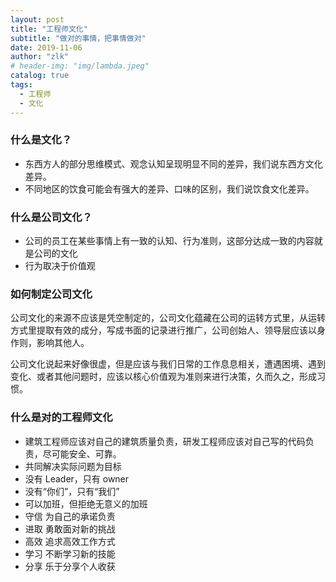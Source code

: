 ```yaml
---
layout: post
title: "工程师文化"
subtitle: "做对的事情，把事情做对"
date: 2019-11-06
author: "zlk"
# header-img: "img/lambda.jpeg"
catalog: true
tags:
  - 工程师
  - 文化
---
```


### 什么是文化？

- 东西方人的部分思维模式、观念认知呈现明显不同的差异，我们说东西方文化差异。
- 不同地区的饮食可能会有强大的差异、口味的区别，我们说饮食文化差异。

### 什么是公司文化？

- 公司的员工在某些事情上有一致的认知、行为准则，这部分达成一致的内容就是公司的文化
- 行为取决于价值观

### 如何制定公司文化

公司文化的来源不应该是凭空制定的，公司文化蕴藏在公司的运转方式里，从运转方式里提取有效的成分，写成书面的记录进行推广，公司创始人、领导层应该以身作则，影响其他人。

公司文化说起来好像很虚，但是应该与我们日常的工作息息相关，遭遇困境、遇到变化、或者其他问题时，应该以核心价值观为准则来进行决策，久而久之，形成习惯。

### 什么是对的工程师文化

- 建筑工程师应该对自己的建筑质量负责，研发工程师应该对自己写的代码负责，尽可能安全、可靠。
- 共同解决实际问题为目标
- 没有 Leader，只有 owner
- 没有“你们”，只有“我们”
- 可以加班，但拒绝无意义的加班
- 守信 为自己的承诺负责
- 进取 勇敢面对新的挑战
- 高效 追求高效工作方式
- 学习 不断学习新的技能
- 分享 乐于分享个人收获

